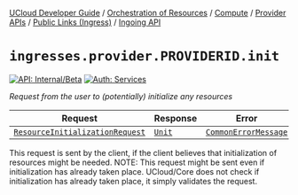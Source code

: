 [UCloud Developer Guide](/docs/developer-guide/README.md) / [Orchestration of Resources](/docs/developer-guide/orchestration/README.md) / [Compute](/docs/developer-guide/orchestration/compute/README.md) / [Provider APIs](/docs/developer-guide/orchestration/compute/providers/README.md) / [Public Links (Ingress)](/docs/developer-guide/orchestration/compute/providers/ingress/README.md) / [Ingoing API](/docs/developer-guide/orchestration/compute/providers/ingress/ingoing.md)

# `ingresses.provider.PROVIDERID.init`

[![API: Internal/Beta](https://img.shields.io/static/v1?label=API&message=Internal/Beta&color=red&style=flat-square)](/docs/developer-guide/core/api-conventions.md)
[![Auth: Services](https://img.shields.io/static/v1?label=Auth&message=Services&color=informational&style=flat-square)](/docs/developer-guide/core/types.md#role)


_Request from the user to (potentially) initialize any resources_

| Request | Response | Error |
|---------|----------|-------|
|<code><a href='/docs/reference/dk.sdu.cloud.accounting.api.providers.ResourceInitializationRequest.md'>ResourceInitializationRequest</a></code>|<code><a href='https://kotlinlang.org/api/latest/jvm/stdlib/kotlin/-unit/'>Unit</a></code>|<code><a href='/docs/reference/dk.sdu.cloud.CommonErrorMessage.md'>CommonErrorMessage</a></code>|

This request is sent by the client, if the client believes that initialization of resources 
might be needed. NOTE: This request might be sent even if initialization has already taken 
place. UCloud/Core does not check if initialization has already taken place, it simply validates
the request.



